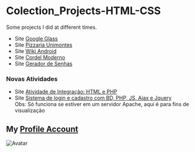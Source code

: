 # Colection_Projects-HTML-CSS
Some projects I did at different times.

- Site [Google Glass](https://sleess.github.io/Mini-Projects-Html-w-Css/google-glass/curso-html5-pacote01/projeto-glass-html5/index.html)
- Site [Pizzaria Unimontes](https://sleess.github.io/Mini-Projects-Html-w-Css/pizzaria/html/inicio.html)
- Site [Wiki Android](https://sleess.github.io/Mini-Projects-Html-w-Css/wiki-android/html/index.html)
- Site [Cordel Moderno](https://sleess.github.io/Mini-Projects-Html-w-Css/cordel-moderno/html/index.html)
- Site [Gerador de Senhas](https://sleess.github.io/Mini-Projects-Html-w-Css/gerador_de_Senha/index.html)

### Novas Atividades

- Site [Atividade de Integração: HTML e PHP](https://sleess.github.io/Mini-Projects-Html-w-Css/integracao-html-php/index.html)
- Site [Sistema de login e cadastro com BD, PHP, JS, Ajax e Jquery](https://sleess.github.io/Mini-Projects-Html-w-Css/sistema-de-login/index.html)
<br>   Obs: Só funciona se estiver em um servidor Apache, aqui é para fins de visualização
  
## My [Profile Account](https://github.com/SLeess)
![Avatar](https://avatars.githubusercontent.com/u/105681930?v=4)
